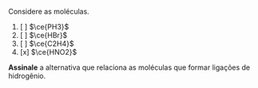 Considere as moléculas.

1. [ ] $\ce{PH3}$
2. [ ] $\ce{HBr}$
3. [ ] $\ce{C2H4}$
4. [x] $\ce{HNO2}$

**Assinale** a alternativa que relaciona as moléculas que formar ligações de hidrogênio.
